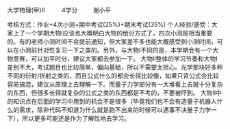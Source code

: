 大学物理(甲)Ⅱ     4学分    谢小平

考核方式：作业+4次小测+期中考试(25%)+期末考试(35%)
个人经验/感受：大家上了一个学期大物Ⅰ应该也大概明白大物的给分方式了，四次小测是相当重要的。有的老师小测时间不会提前通知，但大家差不多也能大概感受到小测时间，可以在小测前针对性复习一下之类的。另外，与大物Ⅰ不同的是，本学期会有一个大物竞赛，可以加平时分，建议大家都去参加一下。
大物Ⅱ整体的学习节奏和大物Ⅰ差别不大，考试题目也比较简单，偏向基础，所以不需要太担心。光学那块好多种不同的衍射/折射之类的，而且公式什么的都会长得比较像，如果只背公式会比较容易搞混，建议从原理上去理解一下。而量子力学部分有一大堆看上去就十分复杂的东西，但很多长得就复杂的公式之类的东西都是不考的，不要被吓到。
大物Ⅱ中的知识点在后面的学习中用到的机会不是很多（毕竟我们也不会有造量子机器人什么的需求，除非代码不知道为什么就是跑不出来的时候可以遇事不决量子力学一下），所以更多可能还是作为了解性地去学习。

